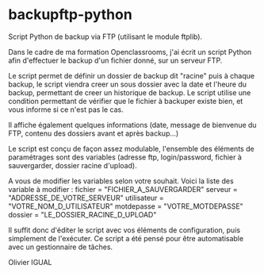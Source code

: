 # backupftp-python
Script Python de backup via FTP (utilisant le module ftplib).

Dans le cadre de ma formation Openclassrooms, j'ai écrit un script Python afin d'effectuer le backup d'un fichier donné, sur un serveur FTP.

Le script permet de définir un dossier de backup dit "racine" puis à chaque backup, le script viendra creer un sous dossier avec la date et l'heure du backup, permettant de creer un historique de backup.
Le script utilise une condition permettant de vérifier que le fichier à backuper existe bien, et vous informe si ce n'est pas le cas.

Il affiche également quelques informations (date, message de bienvenue du FTP, contenu des dossiers avant et après backup...)

Le script est conçu de façon assez modulable, l'ensemble des éléments de paramétrages sont des variables (adresse ftp, login/password, fichier à sauvergarder, dossier racine d'upload).

A vous de modifier les variables selon votre souhait.
Voici la liste des variable à modifier :
fichier = "FICHIER_A_SAUVERGARDER"
serveur = "ADDRESSE_DE_VOTRE_SERVEUR"
utilisateur = "VOTRE_NOM_D_UTILISATEUR"
motdepasse = "VOTRE_MOTDEPASSE"
dossier = "LE_DOSSIER_RACINE_D_UPLOAD"

Il suffit donc d'éditer le script avec vos éléments de configuration, puis simplement de l'exécuter.
Ce script a été pensé pour être automatisable avec un gestionnaire de tâches.

Olivier IGUAL
